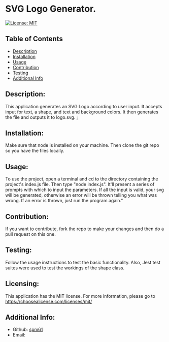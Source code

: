 # SVG Logo Generator.

  [![License: MIT](https://img.shields.io/badge/License-MIT-yellow.svg)](https://opensource.org/licenses/MIT)

  ## Table of Contents 
  - [Description](#description)
  - [Installation](#installation)
  - [Usage](#usage)
  - [Contribution](#contribution)
  - [Testing](#testing)
  - [Additional Info](#additional-info)

  ## Description:
  This application generates an SVG Logo according to user input.  It accepts input for text, a shape, and text and background colors.  It then generates the file and outputs it  to logo.svg.  ;

  ## Installation:
  Make sure that node is installed on your machine.  Then clone the git repo so you have the files locally.

  ## Usage:
  To use the project, open a terminal and cd to the directory containing the project's index.js file.  Then type "node index.js".  It'll present a series of prompts with which to input the parameters.  If all the input is valid, your svg will be generated, otherwise an error will be thrown telling you what was wrong.  If an error is thrown, just run the program again."

  ## Contribution:
  If you want to contribute, fork the repo to make your changes and then do a pull request on this one.

  ## Testing:
  Follow the usage instructions to test the basic functionality.  Also, Jest test suites were used to test the workings of the shape class.

  ## Licensing:
  This application has the MIT license.
  For more information, please go to 
  https://choosealicense.com/licenses/mit/

  ## Additional Info:
  - Github: [spm61](https://github.com/spm61)
  - Email: 